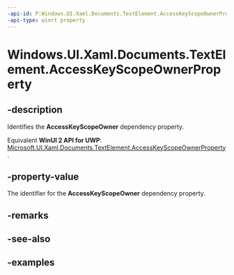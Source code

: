 ```yaml
---
-api-id: P:Windows.UI.Xaml.Documents.TextElement.AccessKeyScopeOwnerProperty
-api-type: winrt property
---
```


<!-- Property syntax.
public DependencyProperty AccessKeyScopeOwnerProperty { get; }
-->

# Windows.UI.Xaml.Documents.TextElement.AccessKeyScopeOwnerProperty

## -description
Identifies the **AccessKeyScopeOwner** dependency property.

Equivalent **WinUI 2 API for UWP**: [Microsoft.UI.Xaml.Documents.TextElement.AccessKeyScopeOwnerProperty](/windows/winui/api/microsoft.ui.xaml.documents.textelement.accesskeyscopeownerproperty).

## -property-value
The identifier for the **AccessKeyScopeOwner** dependency property.

## -remarks

## -see-also

## -examples


